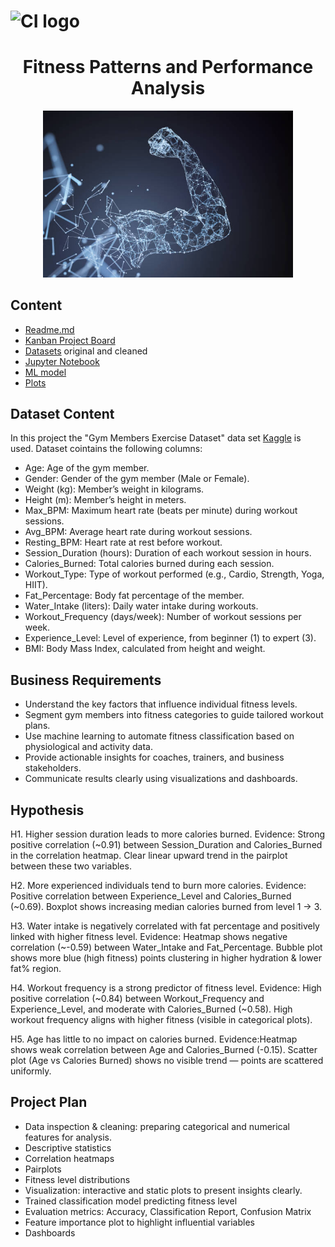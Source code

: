 # ![CI logo](https://codeinstitute.s3.amazonaws.com/fullstack/ci_logo_small.png)

# <div align="center"> Fitness Patterns and Performance Analysis </div>

<p align="center">
  <img src="gettyimages-814346208-612x612.jpg" width="400">
</p>

## Content
* [Readme.md](https://github.com/YShutko/CI_fitness_patterns_and_perfofmance_analysis/blob/b1a86de8fa919e84500b3dfa300965f3f84f622a/README.md)
* [Kanban Project Board](https://github.com/users/YShutko/projects/5)
* [Datasets](https://github.com/YShutko/CI_fitness_patterns_and_perfofmance_analysis/tree/main/data) original and cleaned
* [Jupyter Notebook](https://github.com/YShutko/CI_fitness_patterns_and_perfofmance_analysis/tree/b1a86de8fa919e84500b3dfa300965f3f84f622a/jupyter_notebooks)
* [ML model](https://github.com/YShutko/CI_fitness_patterns_and_perfofmance_analysis/tree/main/model)
* [Plots]()

## Dataset Content
In this project the "Gym Members Exercise Dataset" data set [Kaggle](https://www.kaggle.com/datasets/valakhorasani/gym-members-exercise-dataset/data) is used. 
Dataset cointains the following columns:
* Age: Age of the gym member.
* Gender: Gender of the gym member (Male or Female).
* Weight (kg): Member’s weight in kilograms.
* Height (m): Member’s height in meters.
* Max_BPM: Maximum heart rate (beats per minute) during workout sessions.
* Avg_BPM: Average heart rate during workout sessions.
* Resting_BPM: Heart rate at rest before workout.
* Session_Duration (hours): Duration of each workout session in hours.
* Calories_Burned: Total calories burned during each session.
* Workout_Type: Type of workout performed (e.g., Cardio, Strength, Yoga, HIIT).
* Fat_Percentage: Body fat percentage of the member.
* Water_Intake (liters): Daily water intake during workouts.
* Workout_Frequency (days/week): Number of workout sessions per week.
* Experience_Level: Level of experience, from beginner (1) to expert (3).
* BMI: Body Mass Index, calculated from height and weight.

## Business Requirements
* Understand the key factors that influence individual fitness levels.
* Segment gym members into fitness categories to guide tailored workout plans.
* Use machine learning to automate fitness classification based on physiological and activity data.
* Provide actionable insights for coaches, trainers, and business stakeholders.
* Communicate results clearly using visualizations and dashboards.

## Hypothesis
H1. Higher session duration leads to more calories burned.
Evidence: Strong positive correlation (~0.91) between Session_Duration and Calories_Burned in the correlation heatmap. Clear linear upward trend in the pairplot between these two variables.

H2. More experienced individuals tend to burn more calories.
Evidence: Positive correlation between Experience_Level and Calories_Burned (~0.69). Boxplot shows increasing median calories burned from level 1 → 3.

H3. Water intake is negatively correlated with fat percentage and positively linked with higher fitness level.
Evidence: Heatmap shows negative correlation (~-0.59) between Water_Intake and Fat_Percentage. 
Bubble plot shows more blue (high fitness) points clustering in higher hydration & lower fat% region.

H4. Workout frequency is a strong predictor of fitness level.
Evidence: High positive correlation (~0.84) between Workout_Frequency and Experience_Level, and moderate with Calories_Burned (~0.58). High workout frequency aligns with higher fitness (visible in categorical plots).

H5. Age has little to no impact on calories burned.
Evidence:Heatmap shows weak correlation between Age and Calories_Burned (-0.15). Scatter plot (Age vs Calories Burned) shows no visible trend — points are scattered uniformly.

## Project Plan
* Data inspection & cleaning: preparing categorical and numerical features for analysis.
* Descriptive statistics  
* Correlation heatmaps  
* Pairplots  
* Fitness level distributions  
* Visualization: interactive and static plots to present insights clearly.
* Trained classification model predicting fitness level  
* Evaluation metrics: Accuracy, Classification Report, Confusion Matrix  
* Feature importance plot to highlight influential variables
* Dashboards

